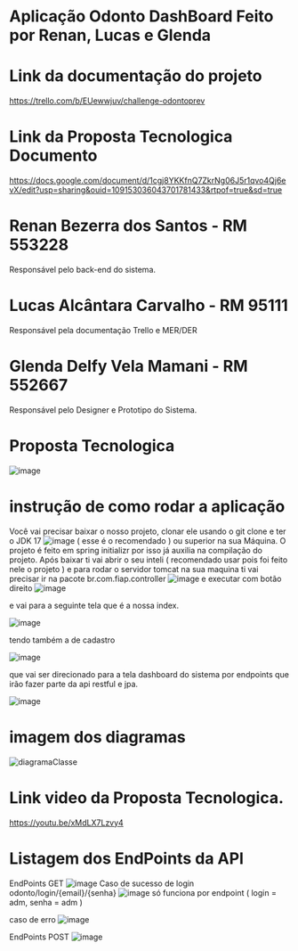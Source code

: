 # Aplicação Odonto DashBoard Feito por Renan, Lucas e Glenda

# Link da documentação do projeto
https://trello.com/b/EUewwjuv/challenge-odontoprev

# Link da Proposta Tecnologica Documento
https://docs.google.com/document/d/1cgj8YKKfnQ7ZkrNg06J5r1qvo4Qj6evX/edit?usp=sharing&ouid=109153036043701781433&rtpof=true&sd=true


# Renan Bezerra dos Santos - RM 553228
Responsável pelo back-end do sistema.

# Lucas Alcântara Carvalho - RM 95111
Responsável pela documentação Trello e MER/DER

# Glenda Delfy Vela Mamani - RM 552667
Responsável pelo Designer e Prototipo do Sistema.

# Proposta Tecnologica
![image](https://github.com/user-attachments/assets/4c86428e-2b24-4636-9e0c-842b2a421f59)


# instrução de como rodar a aplicação

Você vai precisar baixar o nosso projeto, clonar ele usando o git clone e ter o JDK 17 ![image](https://github.com/user-attachments/assets/0e99c0c5-e5f1-490f-9f9f-746af3cf230b)
( esse é o recomendado ) ou superior na sua Máquina. O projeto é feito em spring initializr por isso já auxilia na compilação do projeto.
Após baixar ti vai abrir o seu inteli ( recomendado usar pois foi feito nele o projeto ) e para rodar o servidor tomcat na sua maquina ti vai precisar ir na pacote br.com.fiap.controller 
![image](https://github.com/user-attachments/assets/1875d089-121e-4dd3-b04e-9b4519f79a76)
e executar com botão direito
![image](https://github.com/user-attachments/assets/2b74ae4f-2c7b-4cb7-8ebd-e2b4b0c72ab6)

e vai para a seguinte tela que é a nossa index.

![image](https://github.com/user-attachments/assets/dbeba6c7-76be-46ac-b2ad-f3ba08553610)

tendo também a de cadastro

![image](https://github.com/user-attachments/assets/dbe6891b-a2c5-4338-a391-5d9054e211be)

que vai ser direcionado para a tela dashboard do sistema por endpoints que irão fazer parte da api restful e jpa.

![image](https://github.com/user-attachments/assets/4d10f4cc-dab3-4915-81aa-466475d52b50)

# imagem dos diagramas
![diagramaClasse](https://github.com/user-attachments/assets/8e6701e4-2f7f-45b1-a1ce-2b36633b35ca)

# Link video da Proposta Tecnologica.

https://youtu.be/xMdLX7Lzvy4

# Listagem dos EndPoints da API
EndPoints GET
![image](https://github.com/user-attachments/assets/55d3c0cf-0d6a-4b39-a101-d814b91213f8)
Caso de sucesso de login
odonto/login/{email}/{senha}
![image](https://github.com/user-attachments/assets/07134912-2533-45ab-8701-17036f5bbb80)
só funciona por endpoint ( login = adm, senha = adm )

caso de erro
![image](https://github.com/user-attachments/assets/2f13afcb-607c-4d5e-a406-1738ba5a2fb9)


EndPoints POST
![image](https://github.com/user-attachments/assets/3a6a060d-daf3-49d1-99d7-298890c1d563)




